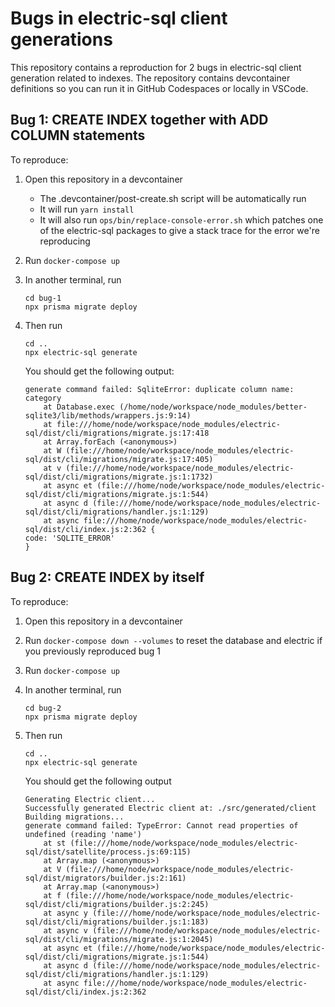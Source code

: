 # Bugs in electric-sql client generations

This repository contains a reproduction for 2 bugs in electric-sql client generation related to indexes.
The repository contains devcontainer definitions so you can run it in GitHub Codespaces or locally in VSCode.

## Bug 1: CREATE INDEX together with ADD COLUMN statements

To reproduce:

1. Open this repository in a devcontainer
    - The .devcontainer/post-create.sh script will be automatically run
    - It will run `yarn install`
    - It will also run `ops/bin/replace-console-error.sh` which patches one of the electric-sql packages to give a stack trace for the error we're reproducing
2. Run `docker-compose up`
3. In another terminal, run

    ```
    cd bug-1
    npx prisma migrate deploy
    ```

4. Then run

    ```
    cd ..
    npx electric-sql generate
    ```

    You should get the following output:

    ```
    generate command failed: SqliteError: duplicate column name: category
        at Database.exec (/home/node/workspace/node_modules/better-sqlite3/lib/methods/wrappers.js:9:14)
        at file:///home/node/workspace/node_modules/electric-sql/dist/cli/migrations/migrate.js:17:418
        at Array.forEach (<anonymous>)
        at W (file:///home/node/workspace/node_modules/electric-sql/dist/cli/migrations/migrate.js:17:405)
        at v (file:///home/node/workspace/node_modules/electric-sql/dist/cli/migrations/migrate.js:1:1732)
        at async et (file:///home/node/workspace/node_modules/electric-sql/dist/cli/migrations/migrate.js:1:544)
        at async d (file:///home/node/workspace/node_modules/electric-sql/dist/cli/migrations/handler.js:1:129)
        at async file:///home/node/workspace/node_modules/electric-sql/dist/cli/index.js:2:362 {
    code: 'SQLITE_ERROR'
    }
    ```

## Bug 2: CREATE INDEX by itself

To reproduce:

1. Open this repository in a devcontainer
2. Run `docker-compose down --volumes` to reset the database and electric if you previously reproduced bug 1
3. Run `docker-compose up`
4. In another terminal, run

    ```
    cd bug-2
    npx prisma migrate deploy
    ```
5. Then run

    ```
    cd ..
    npx electric-sql generate
    ```

    You should get the following output

    ```
    Generating Electric client...
    Successfully generated Electric client at: ./src/generated/client
    Building migrations...
    generate command failed: TypeError: Cannot read properties of undefined (reading 'name')
        at st (file:///home/node/workspace/node_modules/electric-sql/dist/satellite/process.js:69:115)
        at Array.map (<anonymous>)
        at V (file:///home/node/workspace/node_modules/electric-sql/dist/migrators/builder.js:2:161)
        at Array.map (<anonymous>)
        at f (file:///home/node/workspace/node_modules/electric-sql/dist/cli/migrations/builder.js:2:245)
        at async y (file:///home/node/workspace/node_modules/electric-sql/dist/cli/migrations/builder.js:1:183)
        at async v (file:///home/node/workspace/node_modules/electric-sql/dist/cli/migrations/migrate.js:1:2045)
        at async et (file:///home/node/workspace/node_modules/electric-sql/dist/cli/migrations/migrate.js:1:544)
        at async d (file:///home/node/workspace/node_modules/electric-sql/dist/cli/migrations/handler.js:1:129)
        at async file:///home/node/workspace/node_modules/electric-sql/dist/cli/index.js:2:362
    ```
